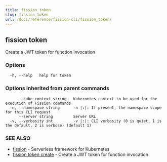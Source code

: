 ```yaml
---
title: fission token
slug: fission_token
url: /docs/reference/fission-cli/fission_token/
---
```

## fission token

Create a JWT token for function invocation

### Options

```
  -h, --help   help for token
```

### Options inherited from parent commands

```
      --kube-context string   Kubernetes context to be used for the execution of Fission commands
  -n, --namespace string      -n |:|: If present, the namespace scope for this CLI request
      --server string         Server URL
  -v, --verbosity int         -v |:|: CLI verbosity (0 is quiet, 1 is the default, 2 is verbose) (default 1)
```

### SEE ALSO

* [fission](/docs/reference/fission-cli/fission/)	 - Serverless framework for Kubernetes
* [fission token create](/docs/reference/fission-cli/fission_token_create/)	 - Create a JWT token for function invocation


